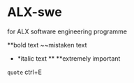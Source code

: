 # ALX-swe
for ALX software engineering programme

**bold text
~~mistaken text

* *italic text
** **extremely important 

`quote`   ctrl+E
